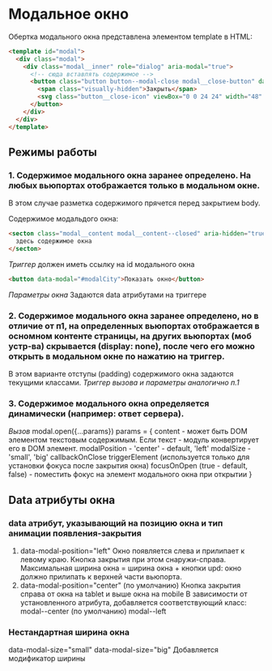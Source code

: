 # Модальное окно
Обертка модального окна представлена элементом template в HTML:

```html
<template id="modal">
  <div class="modal">
    <div class="modal__inner" role="dialog" aria-modal="true">
      <!-- сюда вставлять содержимое -->
      <button class="button button--modal-close modal__close-button" data-modal-close type="button">
        <span class="visually-hidden">Закрыть</span>
        <svg class="button__close-icon" viewBox="0 0 24 24" width="48" height="48" fill="none" stroke-linecap="round" aria-hidden="true"><path vector-effect="non-scaling-stroke" d="M7 7l10 10M7 17L17 7"/></svg>
      </button>
    </div>
  </div>
</template>
```


## Режимы работы

### 1. Содержимое модального окна заранее определено. На любых вьюпортах отображается только в модальном окне.
В этом случае разметка содержимого прячется перед закрытием body.

Содержимое модальдого окна:
```html
<secton class="modal__content modal__content--closed" aria-hidden="true" id="modalCity">
  здесь содержимое окна
</secton>
```

*Триггер*
должен иметь ссылку на id модального окна
```html
<button data-modal="#modalCity">Показать окно</button>
```

*Параметры окна*
Задаются data атрибутами на триггере



### 2. Содержимое модального окна заранее определено, но в отличие от п1, на определенных вьюпортах отображается в осномном контенте страницы, на других вьюпортах (моб устр-ва) скрывается (display: none), после чего его можно открыть в модальном окне по нажатию на триггер.
В этом варианте отступы (padding) содержимого окна задаются текущими классами.
*Триггер вызова и параметры аналогично п.1*



### 3. Содержимое модального окна определяется динамически (например: ответ сервера).
*Вызов*
modal.open({...params})
params = {
  content - может быть DOM элементом текстовым содержимым. Если текст - модуль конвертирует его в DOM элемент.
  modalPosition - 'center' - default, 'left'
  modalSize - 'small', 'big'
  callbackOnClose
  triggerElement (используется только для установки фокуса после закрытия окна)
  focusOnOpen (true - default, false) - поместить фокус на элемент модального окна при открытии
}



## Data атрибуты окна

### data атрибут, указывающий на позицию окна и тип анимации появления-закрытия
1. data-modal-position="left"
Окно появляется слева и прилипает к левому краю. Кнопка закрытия при этом снаружи-справа.
Максимальная ширина окна = ширина окна + кнопки
upd: окно должно прилипать к верхней части вьюпорта.
2. data-modal-position="center" (по умолчанию)
Кнопка закрытия справа от окна на tablet и выше окна на mobile
В зависимости от установленного атрибута, добавляется соответствующий класс:
modal--center (по умолчанию)
modal--left


### Нестандартная ширина окна
data-modal-size="small"
data-modal-size="big"
Добавляется модификатор ширины
